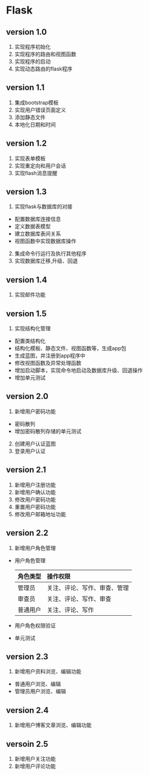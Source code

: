 # Flask

## version 1.0

1. 实现程序初始化
2. 实现程序的路由和视图函数
3. 实现程序的启动
4. 实现动态路由的flask程序

## version 1.1

1. 集成bootstrap模板
2. 实现用户错误页面定义
3. 添加静态文件
4. 本地化日期和时间

## version 1.2

1. 实现表单模板
2. 实现重定向和用户会话
3. 实现flash消息提醒

## version 1.3

1. 实现flask与数据库的对接
+  配置数据库连接信息
+  定义数据表模型
+  建立数据库表间关系
+  视图函数中实现数据库操作

2. 集成命令行运行及执行其他程序
3. 实现数据库迁移,升级、回退

## version 1.4

1. 实现邮件功能

## version 1.5

1. 实现结构化管理
+  配置类结构化
+  结构化模板、静态文件、视图函数等，生成app包
+  生成蓝图，并注册到app程序中
+  修改视图函数及异常处理函数
+  增加启动脚本，实现命令地启动及数据库升级、回退操作
+  增加单元测试

## version 2.0

1. 新增用户密码功能
+  密码散列
+  增加密码散列存储的单元测试

2. 创建用户认证蓝图
3. 登录用户认证

## version 2.1

1. 新增用户注册功能
2. 新增用户确认功能
3. 修改用户密码功能
4. 重置用户密码功能
5. 修改用户邮箱地址功能

## version 2.2
1. 新增用户角色管理
+   用户角色管理

    |角色类型|操作权限|
    |:----|:----|
    |管理员|关注、评论、写作、审查、管理|
    |审查员|关注、评论、写作、审查|
    |普通用户|关注、评论、写作|

+   用户角色权限验证
+   单元测试

## version 2.3
1. 新增用户资料浏览、编辑功能
+   普通用户浏览、编辑
+   管理员用户浏览、编辑

## version 2.4
1. 新增用户博客文章浏览、编辑功能

## versoin 2.5
1. 新增用户关注功能
2. 新增用户评论功能